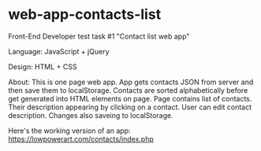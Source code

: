 # web-app-contacts-list
Front-End Developer test task #1 "Contact list web app"

Language: JavaScript + jQuery

Design: HTML + CSS

About:
This is one page web app.
App gets contacts JSON from server and then save them to localStorage.
Contacts are sorted alphabetically before get generated into HTML elements on page.
Page contains list of contacts. Their description appearing by clicking on a contact.
User can edit contact description. Changes also saveing to localStorage.

Here's the working version of an app:
https://lowpowerart.com/contacts/index.php
